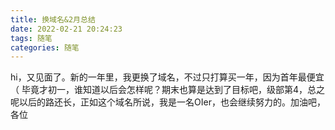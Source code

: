 ```yaml
---
title: 换域名&2月总结
date: 2022-02-21 20:24:23
tags: 随笔
categories: 随笔
---
```


hi，又见面了。新的一年里，我更换了域名，不过只打算买一年，因为首年最便宜（
毕竟才初一，谁知道以后会怎样呢？期末也算是达到了目标吧，级部第4，总之呢以后的路还长，正如这个域名所说，我是一名OIer，也会继续努力的。加油吧，各位

